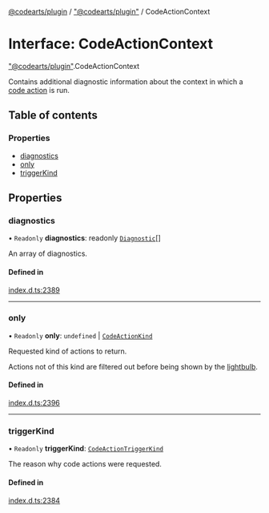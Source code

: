 [@codearts/plugin](../README.md) / ["@codearts/plugin"](../modules/_codearts_plugin_.md) / CodeActionContext

# Interface: CodeActionContext

["@codearts/plugin"](../modules/_codearts_plugin_.md).CodeActionContext

Contains additional diagnostic information about the context in which
a [code action](codearts_plugin_.CodeActionProvider.md#providecodeactions) is run.

## Table of contents

### Properties

- [diagnostics](codearts_plugin_.CodeActionContext.md#diagnostics)
- [only](codearts_plugin_.CodeActionContext.md#only)
- [triggerKind](codearts_plugin_.CodeActionContext.md#triggerkind)

## Properties

### diagnostics

• `Readonly` **diagnostics**: readonly [`Diagnostic`](../classes/codearts_plugin_.Diagnostic.md)[]

An array of diagnostics.

#### Defined in

[index.d.ts:2389](https://github.com/huaweicloud/cloudide-plugin-api/blob/4d28848/index.d.ts#L2389)

___

### only

• `Readonly` **only**: `undefined` \| [`CodeActionKind`](../classes/codearts_plugin_.CodeActionKind.md)

Requested kind of actions to return.

Actions not of this kind are filtered out before being shown by the [lightbulb](https://code.visualstudio.com/docs/editor/editingevolved#_code-action).

#### Defined in

[index.d.ts:2396](https://github.com/huaweicloud/cloudide-plugin-api/blob/4d28848/index.d.ts#L2396)

___

### triggerKind

• `Readonly` **triggerKind**: [`CodeActionTriggerKind`](../enums/codearts_plugin_.CodeActionTriggerKind.md)

The reason why code actions were requested.

#### Defined in

[index.d.ts:2384](https://github.com/huaweicloud/cloudide-plugin-api/blob/4d28848/index.d.ts#L2384)
